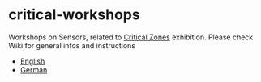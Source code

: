 # critical-workshops
Workshops on Sensors, related to [Critical Zones](https://zkm.de/en/exhibition/2020/05/critical-zones) exhibition.
Please check Wiki for general infos and instructions
  * [English](https://github.com/digital-codes/critical-workshops/wiki/Welcome)
  * [German](https://github.com/digital-codes/critical-workshops/wiki/Willkommen)

